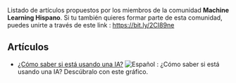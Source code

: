 Listado de artículos propuestos por los miembros de la comunidad **Machine Learning Hispano**. Si tu también quieres formar parte de esta comunidad, puedes unirte a través de este link : https://bit.ly/2CI89ne

## Artículos

* [¿Cómo saber si está usando una IA?](https://www.technologyreview.es/s/10738/como-saber-si-esta-usando-una-ia-descubralo-con-este-grafico?fbclid=IwAR0jBC2HooVH9RXiOIT77b84OTCa14mLZWEd06FJVAgc6ZIlh1b7snTwAoI) ![Español](http://www.kreativekorp.com/lib/flags/es.png) : ¿Cómo saber si está usando una IA? Descúbralo con este gráfico.